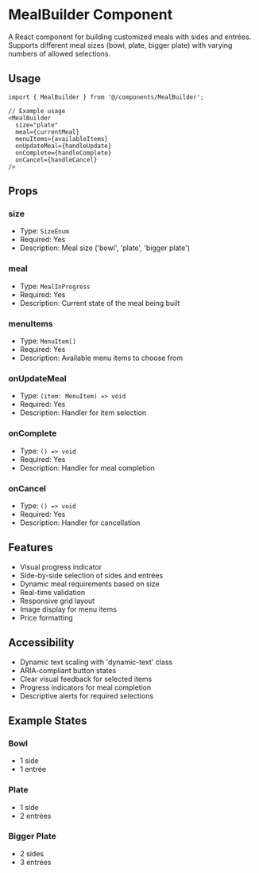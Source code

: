 # MealBuilder Component

A React component for building customized meals with sides and entrées. Supports different meal sizes (bowl, plate, bigger plate) with varying numbers of allowed selections.

## Usage

```tsx
import { MealBuilder } from '@/components/MealBuilder';

// Example usage
<MealBuilder
  size="plate"
  meal={currentMeal}
  menuItems={availableItems}
  onUpdateMeal={handleUpdate}
  onComplete={handleComplete}
  onCancel={handleCancel}
/>
```

## Props

### size
- Type: `SizeEnum`
- Required: Yes
- Description: Meal size ('bowl', 'plate', 'bigger plate')

### meal
- Type: `MealInProgress`
- Required: Yes
- Description: Current state of the meal being built

### menuItems
- Type: `MenuItem[]`
- Required: Yes
- Description: Available menu items to choose from

### onUpdateMeal
- Type: `(item: MenuItem) => void`
- Required: Yes
- Description: Handler for item selection

### onComplete
- Type: `() => void`
- Required: Yes
- Description: Handler for meal completion

### onCancel
- Type: `() => void`
- Required: Yes
- Description: Handler for cancellation

## Features

- Visual progress indicator
- Side-by-side selection of sides and entrées
- Dynamic meal requirements based on size
- Real-time validation
- Responsive grid layout
- Image display for menu items
- Price formatting

## Accessibility

- Dynamic text scaling with 'dynamic-text' class
- ARIA-compliant button states
- Clear visual feedback for selected items
- Progress indicators for meal completion
- Descriptive alerts for required selections

## Example States

### Bowl
- 1 side
- 1 entrée

### Plate
- 1 side
- 2 entrées

### Bigger Plate
- 2 sides
- 3 entrées